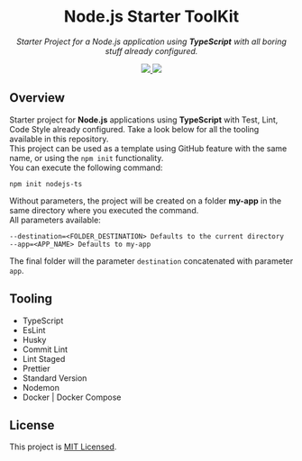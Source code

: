 <h1 align="center">Node.js Starter ToolKit</h1>

<p align="center">
    <i>Starter Project for a Node.js application using <strong>TypeScript</strong> with all boring stuff already configured.</i>
</p>

<p align="center">
  <a href="https://github.com/vitorsalgado/create-nodejs-ts/actions/workflows/ci.yml">
    <img src="https://github.com/vitorsalgado/create-nodejs-ts/actions/workflows/ci.yml/badge.svg">
  </a>
  <a href="https://github.com/prettier/prettier">
    <img src="https://img.shields.io/badge/code_style-prettier-ff69b4.svg?style=flat-square"/>
  </a>
</p>

## Overview

Starter project for **Node.js** applications using **TypeScript** with Test, Lint, Code Style already configured. Take a
look below for all the tooling available in this repository.  
This project can be used as a template using GitHub feature with the same name, or using the `npm init` functionality.  
You can execute the following command:

```
npm init nodejs-ts
```

Without parameters, the project will be created on a folder **my-app** in the same directory where you executed the
command.  
All parameters available:

```
--destination=<FOLDER_DESTINATION> Defaults to the current directory
--app=<APP_NAME> Defaults to my-app
```

The final folder will the parameter `destination` concatenated with parameter `app`.

## Tooling

- TypeScript
- EsLint
- Husky
- Commit Lint
- Lint Staged
- Prettier
- Standard Version
- Nodemon
- Docker | Docker Compose

## License

This project is [MIT Licensed](LICENSE).
